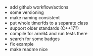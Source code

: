 * add github workflow/actions
* some versioning
* make naming consistent
* put whole timerfds to a separate class
* support older standards (C++17?)
* compile for arm64 and run tests there
* search for some badges
* fix example
* make readme nice
